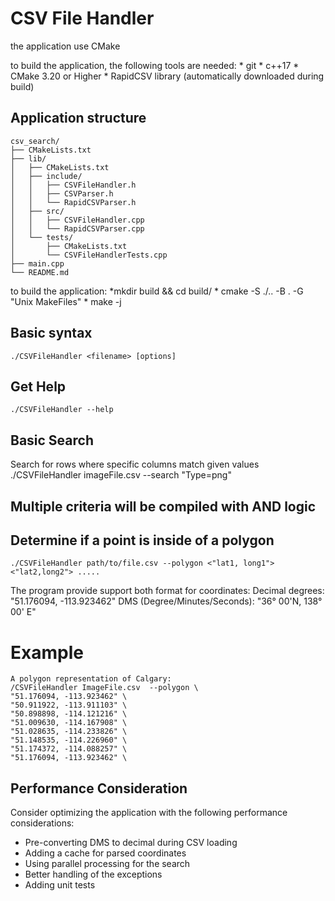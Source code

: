 
# CSV File Handler


the application use CMake

to build the application, the following tools are needed:
    * git
    * c++17
    * CMake 3.20 or Higher
    * RapidCSV library (automatically downloaded during build)


## Application structure
```
csv_search/
├── CMakeLists.txt
├── lib/
│   ├── CMakeLists.txt
│   ├── include/
│   │   ├── CSVFileHandler.h
│   │   ├── CSVParser.h
│   │   └── RapidCSVParser.h
│   ├── src/
│   │   ├── CSVFileHandler.cpp
│   │   └── RapidCSVParser.cpp
│   └── tests/
│       ├── CMakeLists.txt
│       └── CSVFileHandlerTests.cpp
├── main.cpp
└── README.md
```


to build the application:
    *mkdir build && cd build/
    * cmake -S ./.. -B . -G "Unix MakeFiles"
    * make -j

## Basic syntax
    ./CSVFileHandler <filename> [options]

## Get Help
    ./CSVFileHandler --help

## Basic Search
Search for rows where specific columns match given values
    ./CSVFileHandler imageFile.csv --search "Type=png"

## Multiple criteria will be compiled with AND logic

## Determine if a point is inside of a polygon
    ./CSVFileHandler path/to/file.csv --polygon <"lat1, long1"> <"lat2,long2"> .....

The program provide support both format for coordinates:
    Decimal degrees: "51.176094, -113.923462"
    DMS (Degree/Minutes/Seconds): "36° 00'N, 138° 00' E"

# Example
```
A polygon representation of Calgary:
/CSVFileHandler ImageFile.csv  --polygon \
"51.176094, -113.923462" \
"50.911922, -113.911103" \
"50.898898, -114.121216" \
"51.009630, -114.167908" \
"51.028635, -114.233826" \
"51.148535, -114.226960" \
"51.174372, -114.088257" \
"51.176094, -113.923462" \
```
## Performance Consideration
Consider optimizing the application with the following performance considerations:
   * Pre-converting DMS to decimal during CSV loading
   * Adding a cache for parsed coordinates
   * Using parallel processing for the search
   * Better handling of the exceptions
   * Adding unit tests

